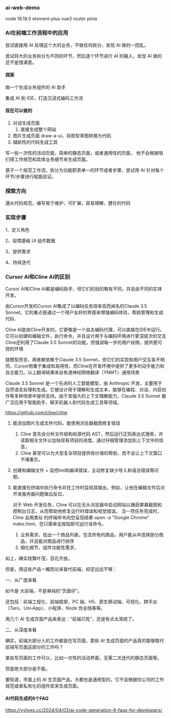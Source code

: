 ### ai-web-demo

node 18.18.0
element-plus
vue3
router
pinia

### AI在前端工作流程中的应用

尝试直接用 AI 处理这个大的业务，不做任何拆分，发现 AI 做的一团乱。

尝试将大的业务拆分为不同的环节，然后逐个环节进行 AI 的融入，发现 AI 做的还不是很满意。

#### 探索

做一个生成业务组件的 AI 助手

集成 AI 到 IDE，打造沉浸式编码工作流

#### 现在可以做的

1. 对话生成页面
   1. 直接生成整个网站
2. 图片生成页面
   draw-a-ui，将原型草图转换为代码
3. 辅助性的代码生成工具

写一些一次性的活动页面，简单的静态页面，或者通用性的页面， 他不会根据咱们得工作规范和具体业务细节来生成页面。

基于一个规范工作流，拆分为功能职责单一的环节或者步骤，尝试用 AI 针对每个环节/步骤进行赋能验证。

### 探索方向

遵从代码规范，编写易于维护，可扩展，容易理解，健壮的代码

### 实现步骤

1、定义角色

2、投喂基础 UI 组件数据

3、提供需求

4、持续迭代

### Cursor AI和Cline AI的区别

Cursor AI和Cline AI都是编码助手，但它们的目的略有不同，并且由不同的实体开发。

由Cursor开发的Cursor AI集成了以编码任务效率高而闻名的Claude 3.5 Sonnet。它的重点是通过一个用户友好的界面来增强编码体验，帮助管理和生成代码．

Cline AI是由Cline开发的，它更像是一个自主编码代理，可以直接在IDE中运行。它可以创建和编辑文件，执行命令，并且设计用于与编码环境进行更深层次的交互
Cline还利用了Claude 3.5 Sonnet的功能，但强调每一步的用户权限，提供更可控的环境

就模型而言，两者都依赖于Claude 3.5 Sonnet，但它们的实现和用户交互各不相同，Cursor侧重于集成和易用性，而Cline在开发环境中提供了更多的动手能力和自主能力。以上翻译结果来自有道神经网络翻译（YNMT）· 通用场景

Claude 3.5 Sonnet 是一个先进的人工智能模型，由 Anthropic 开发，主要用于自然语言处理和生成。它被设计用于理解和生成文本，能够在编程、对话、内容创作等多种场景中提供支持。由于其强大的上下文理解能力，Claude 3.5 Sonnet 被广泛应用于智能助手、聊天机器人和代码生成工具等领域。

https://github.com/cline/cline

1. 能添加图片生成文件代码，能使用浏览器截图修复错误

   1. Cline 首先会分析文件结构和源代码 AST，然后运行正则表达式搜索，并读取相关文件以加快现有项目的进度。通过仔细管理添加到上下文中的信息，
   2. Cline 甚至可以为大型复杂项目提供有价值的帮助，而不会让上下文窗口不堪重负。

2. 创建和编辑文件 + 监控lint和编译错误，主动修复缺少导入和语法错误等问题。

3. 能直接在终端中执行命令并在工作时监视其输出，例如，让他在编辑文件后对开发服务器问题做出反应。

   对于 Web 开发任务，Cline 可以在无头浏览器中启动网站以捕获屏幕截图和控制台日志，从而帮助他修复运行时错误和视觉错误。
   当一项任务完成时，Cline 会用类似 的终端命令向您呈现结果 open -a "Google Chrome" index.html，您只需单击按钮即可运行该命令。

   1. 业务需求，给出一个商品列表，包含所有的商品，用户能从中选择部分商品，并且能对商品进行排序
   2. 细化细节，组件功能性需求，

<!-- cursor测试 -->

<!-- 前端的地位 -->

如上，确实枝繁叶茂，百花齐放。

但是，用这些产品一概而论来替代前端，却还远远不够：

一、从广度来看

如今是 大前端，不是单纯的“页面仔”。

还包括：前端工程化、前端框架、PC 端、H5、原生移动端、可视化、跨平台（Taro、Uni-App）、小程序、Node 伪全栈等等。

用几个 AI 生成页面产品来表达：“前端已死”，还是有点太笼统了。

二、从深度来看

确实，前端大部分人的工作都是在写页面，那些 AI 生成页面的产品真的能够取代前端写页面这部分的工作吗？

某些写页面的工作可以，比如一次性的活动界面，无需二次迭代的静态页面等。

但是绝大部分是不能。

要知道，市面上的 AI 生页面产品，大都也是通用型的，它不会根据你公司的工作规范或者私有化的组件库来生成页面。


####  AI代码生成的6个FAQ
https://yylives.cc/2024/04/03/ai-code-generation-6-faqs-for-developers/